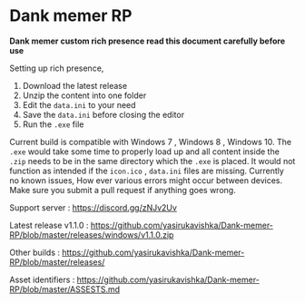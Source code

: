 # Dank memer RP
**Dank memer custom rich presence read this document carefully before use** 

Setting up rich presence,
1. Download the latest release
2. Unzip the content into one folder
3. Edit the `data.ini` to your need
4. Save the `data.ini` before closing the editor
5. Run the `.exe` file

Current build is compatible with Windows 7 , Windows 8 , Windows 10. The `.exe` would take some time to properly load up and all content inside the `.zip` needs to be in the same directory which the `.exe` is placed.  It would not function as intended if the `icon.ico` , `data.ini` files are missing.  Currently no known issues, How ever various errors might occur between devices. Make sure you submit a pull request if anything goes wrong.

  Support server : https://discord.gg/zNJv2Uv

  Latest release v1.1.0 : https://github.com/yasirukavishka/Dank-memer-RP/blob/master/releases/windows/v1.1.0.zip
  
  Other builds : https://github.com/yasirukavishka/Dank-memer-RP/blob/master/releases/
 
  Asset identifiers : https://github.com/yasirukavishka/Dank-memer-RP/blob/master/ASSESTS.md
